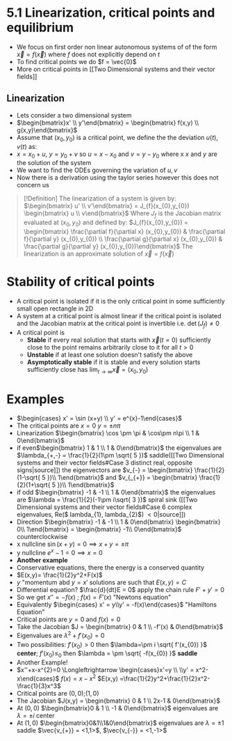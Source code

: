 # 5.1 Linearization, critical points and equilibrium
- We focus on first order non linear autonomous systems of of the form $\vec{x} = f(\vec{x})$ where $f$ does not explicitly depend on $t$
- To find critical points we do $f = \vec{0}$
- More on critical points in [[Two Dimensional systems and their vector fields]]
## Linearization
- Lets consider a two dimensional system
- $\begin{bmatrix}x' \\ y'\end{bmatrix} = \begin{bmatrix} f(x,y) \\ g(x,y)\end{bmatrix}$
- Assume that $(x_{0},y_{0})$ is a critical point, we define the the deviation $u(t),v(t)$ as:
- $x = x_{0} + u$, $y = y_{0}+v$ so $u = x-x_{0}$ and $v = y - y_{0}$ where x $x$ and $y$ are the solution of the system
- We want to find the ODEs governing the variation of $u,v$ 
- Now there is a derivation using the taylor series however this does not concern us
>[!Definition]
>The linearization of a system is given by:
>$\begin{bmatrix} u' \\ v'\end{bmatrix} = J_{f}(x_{0},y_{0}) \begin{bmatrix} u \\ v\end{bmatrix}$
>Where $J_{f}$ is the Jacobian matrix evaluated at $(x_{0},y_{0})$ and defined by:
>$J_{f}(x_{0},y_{0}) = \begin{bmatrix} \frac{\partial f}{\partial x} (x_{0},y_{0}) & \frac{\partial f}{\partial y} (x_{0},y_{0}) \\ \frac{\partial g}{\partial x} (x_{0},y_{0}) & \frac{\partial g}{\partial y} (x_{0},y_{0})\end{bmatrix}$
>The linearization is an approximate solution of $\vec{x} = f(\vec{x})$

# Stability of critical points
- A critical point is isolated if it is the only critical point in some sufficiently small open rectangle in 2D
- A system at a critical point is almost linear if the critical point is isolated and the Jacobian matrix at the critical point is invertible i.e. $\det(J_{f}) \neq 0$
- A critical point is 
	- **Stable** if every real solution that starts with $\vec{x}(t=0)$ sufficiently close to the point remains arbitrarily close to it for all $t>0$
	- **Unstable** if at least one solution doesn't satisfy the above
	- **Asymptotically stable** if it is stable and every solution starts sufficiently close has $\lim_{ t \to \infty } \vec{x} = (x_{0},y_{0})$

# Examples
- $\begin{cases} x' = \sin (x+y) \\ y' = e^{x}-1\end{cases}$
- The critical points are $x=0$ $y = \pm n\pi$
- Linearization $\begin{bmatrix} \cos \pm \pi & \cos\pm n\pi \\ 1 & 0\end{bmatrix}$
- if even$\begin{bmatrix} 1 & 1 \\ 1 & 0\end{bmatrix}$ the eigenvalues are $\lambda_{+,-} = \frac{1}{2}(1\pm \sqrt{ 5 })$ saddle([[Two Dimensional systems and their vector fields#Case 3 distinct real, opposite signs|source]]) the eigenvectors are $v_{-} = \begin{bmatrix} \frac{1}{2}(1-\sqrt{ 5 })\\ 1\end{bmatrix}$ and $v_{_{+}} = \begin{bmatrix} \frac{1}{2}(1+\sqrt{ 5 })\\ 1\end{bmatrix}$
- if odd $\begin{bmatrix} -1 & -1 \\ 1 & 0\end{bmatrix}$ the eigenvalues are $\lambda = \frac{1}{2}(-1\pm i\sqrt{ 3 })$ spiral sink ([[Two Dimensional systems and their vector fields#Case 6 complex eigenvalues, Re($ lambda_{1}, lambda_{2}$) $<0$|source]])
- Direction $\begin{bmatrix} -1 & -1 \\ 1 & 0\end{bmatrix} \begin{bmatrix} 0\\ 1\end{bmatrix} = \begin{bmatrix} -1\\ 0\end{bmatrix}$ counterclockwise
- x nullcline $\sin(x+y) =0 \implies x+y=\pm \pi$
- y nullcline $e^{x}-1=0 \implies x=0$
- **Another example** 
- Conservative equations, there the energy is a conserved quantity
- $E(x,y)= \frac{1}{2}y^2+F(x)$
- $y$ "momentum abd $y=x'$ solutions are such that $E(x,y) = C$ 
- Differential equation? $\frac{d}{dt}E = 0$ apply the chain rule $F'+y' = 0$
- So we get $x''=-f(x)$ ; $f(x) = F'(x)$ "Newtons equation"
- Equivalently $\begin{cases} x' = y\\y' = -f(x)\end{cases}$ "Hamiltons Equation"
- Critical points are $y=0$ and $f(x) = 0$
- Take the Jacobian $J = \begin{bmatrix} 0 & 1 \\ -f'(x) & 0\end{bmatrix}$
- Eigenvalues are $\lambda^{2}+f'(x_{0}) = 0$ 
- Two possibilities: $f'(x_{0})>0$  then $\lambda=\pm i \sqrt{ f'(x_{0}) }$  **center**; $f'(x_{0})\leq_{0}$ then $\lambda = \pm \sqrt{ -f(x_{0}) }$  **saddle**
- Another Example!
- $x''+x-x^{2}=0 \Longleftrightarrow \begin{cases}x'=y \\  \\y' = x^2-x\end{cases}$ $f(x)=x-x^2$ $E(x,y) =\frac{1}{2}y^2+\frac{1}{2}x^2-\frac{1}{3}x^3$ 
- Critical points are $(0,0)$;$(1,0)$
- The Jacobian $J(x,y) = \begin{bmatrix} 0 & 1 \\ 2x-1 & 0\end{bmatrix}$
- At $(0,0)$ $\begin{bmatrix}0 & 1 \\ -1 & 0\end{bmatrix}$ eigenvalues are $\lambda=\pm i$ center
- At $(1,0)$ $\begin{bmatrix}0&1\\1&0\end{bmatrix}$ eigenvalues are $\lambda=\pm 1$ saddle $\vec{v_{+}} = <1,1>$, $\vec{v_{-}} = <1,-1>$